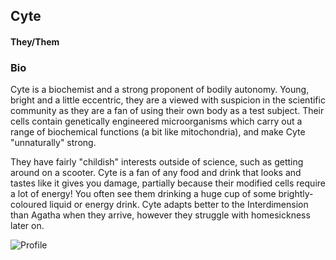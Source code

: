 ## Cyte
#### They/Them

### Bio
Cyte is a biochemist and a strong proponent of bodily autonomy. Young, bright and a little eccentric, they are a viewed with suspicion in the scientific community as they are a fan of using their own body as a test subject. Their cells contain genetically engineered microorganisms which carry out a range of biochemical functions (a bit like mitochondria), and make Cyte "unnaturally" strong. 

They have fairly "childish" interests outside of science, such as getting around on a scooter. Cyte is a fan of any food and drink that looks and tastes like it gives you damage, partially because their modified cells require a lot of energy! You often see them drinking a huge cup of some brightly-coloured liquid or energy drink. Cyte adapts better to the Interdimension than Agatha when they arrive, however they struggle with homesickness later on.

![Profile](https://www.imagesource.com/wp-content/uploads/2019/06/Rio.jpg)
